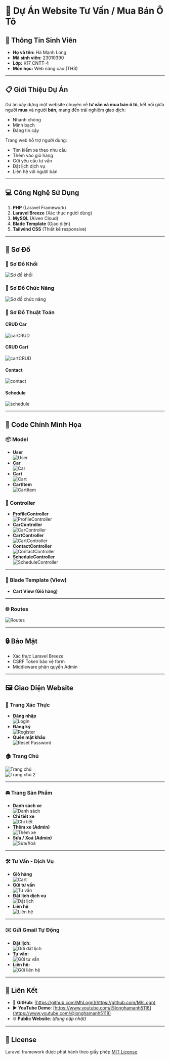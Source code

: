# 🚗 Dự Án Website Tư Vấn / Mua Bán Ô Tô

## 👤 Thông Tin Sinh Viên
- **Họ và tên:** Hà Mạnh Long  
- **Mã sinh viên:** 23010390  
- **Lớp:** K17_CNTT-4  
- **Môn học:** Web nâng cao (TH3)

---

## 📋 Giới Thiệu Dự Án

Dự án xây dựng một website chuyên về **tư vấn và mua bán ô tô**, kết nối giữa người **mua** và người **bán**, mang đến trải nghiệm giao dịch:
- Nhanh chóng
- Minh bạch
- Đáng tin cậy

Trang web hỗ trợ người dùng:
- Tìm kiếm xe theo nhu cầu
- Thêm vào giỏ hàng
- Gửi yêu cầu tư vấn
- Đặt lịch dịch vụ
- Liên hệ với người bán

---

## 💻 Công Nghệ Sử Dụng
1. **PHP** (Laravel Framework)  
2. **Laravel Breeze** (Xác thực người dùng)  
3. **MySQL** (Aiven Cloud)  
4. **Blade Template** (Giao diện)  
5. **Tailwind CSS** (Thiết kế responsive)

---

## 🧠 Sơ Đồ

### 📌 Sơ Đồ Khối
![Sơ đồ khối](https://github.com/user-attachments/assets/0dba67d4-02c7-4f6c-932b-96335fab4005)

### 📌 Sơ Đồ Chức Năng
![Sơ đồ chức năng](https://github.com/user-attachments/assets/8f3117d6-8729-4a63-99ad-458faf23adcc)

### 📌 Sơ Đồ Thuật Toán
#### CRUD Car
![carCRUD](https://github.com/user-attachments/assets/4543f453-1423-4fa5-9354-36ddb5a72dd8)
#### CRUD Cart
![cartCRUD](https://github.com/user-attachments/assets/40ffa733-1212-48ec-b75a-dc0d594d563e)
#### Contact
![contact](https://github.com/user-attachments/assets/2abdafe4-4d44-4977-a308-2e4e80a21a40)

#### Schedule
![schedule](https://github.com/user-attachments/assets/96421d79-b637-4267-ad5a-5a8f1a964ce5)

---

## 🧩 Code Chính Minh Họa

### 📦 Model
- **User**  
  ![User](https://github.com/user-attachments/assets/5bd90036-3779-4618-8a8b-dffa5fe95378)
- **Car**  
  ![Car](https://github.com/user-attachments/assets/61a61c09-0ae6-4a17-b64a-af0135aee2a9)
- **Cart**  
  ![Cart](https://github.com/user-attachments/assets/e7d04f0f-1bc0-4d58-b0ea-19fa4a66cde5)
- **CartItem**  
  ![CartItem](https://github.com/user-attachments/assets/c966511b-116d-4ed8-99d9-3b1eda90efa4)

### 🧠 Controller
- **ProfileController**  
  ![ProfileController](https://github.com/user-attachments/assets/fe334819-2c33-49b3-8c58-f0544bacfd1b)
- **CarController**  
  ![CarController](https://github.com/user-attachments/assets/3b7368cc-e131-4be0-8a40-4b20ace9bbf6)
- **CartController**  
  ![CartController](https://github.com/user-attachments/assets/26db16f8-93fd-4a2a-a0f0-27c18ebded53)
- **ContactController**  
  ![ContactController](https://github.com/user-attachments/assets/1519b596-b06a-4b46-a414-d67d44a6d90b)
- **ScheduleController**  
  ![ScheduleController](https://github.com/user-attachments/assets/2f455cc3-8ccd-4dbf-8649-7926b16f87c9)

---

### 📄 Blade Template (View)
- **Cart View (Giỏ hàng)**

---

### 🌐 Routes
![Routes](https://github.com/user-attachments/assets/769f7edc-006b-4e7c-a57f-5982aae4c548)

---

## 🔒 Bảo Mật
- Xác thực Laravel Breeze
- CSRF Token bảo vệ form
- Middleware phân quyền Admin

---

## 🖼️ Giao Diện Website

### 🔐 Trang Xác Thực
- **Đăng nhập**  
  ![Login](https://github.com/user-attachments/assets/f480b218-c588-4e6e-9710-9d5bccd4c2ce)
- **Đăng ký**  
  ![Register](https://github.com/user-attachments/assets/9ab20a38-fef6-48f3-b783-96217ef28da4)
- **Quên mật khẩu**  
  ![Reset Password](https://github.com/user-attachments/assets/8938c6ed-3eb2-4861-9e27-6cd3cfaa28da)

### 🏠 Trang Chủ
![Trang chủ](https://github.com/user-attachments/assets/5d1af8c4-aee5-4c6c-922c-41e6535d04e0)  
![Trang chủ 2](https://github.com/user-attachments/assets/d4dc6a12-af96-4f04-9a24-97370a6df363)

---

### 🚘 Trang Sản Phẩm
- **Danh sách xe**  
  ![Danh sách](https://github.com/user-attachments/assets/fb9b0b13-9311-4411-9e2c-c85c321bacd1)
- **Chi tiết xe**  
  ![Chi tiết](https://github.com/user-attachments/assets/e33a7006-d4b0-491b-813d-634fc00c0c90)
- **Thêm xe (Admin)**  
  ![Thêm xe](https://github.com/user-attachments/assets/ec95a06f-aaf0-427a-af2e-1c85eb2aab82)
- **Sửa / Xoá (Admin)**  
  ![Sửa/Xoá](https://github.com/user-attachments/assets/6faf5303-c149-484a-accb-f787257b8cb2)

---

### 🛠️ Tư Vấn - Dịch Vụ
- **Giỏ hàng**  
  ![Cart](https://github.com/user-attachments/assets/515667a0-065a-4b92-95bc-251165659512)
- **Gửi tư vấn**  
  ![Tư vấn](https://github.com/user-attachments/assets/f22e1416-c813-457d-bb7a-09d2a1ddcc17)
- **Đặt lịch dịch vụ**  
  ![Đặt lịch](https://github.com/user-attachments/assets/499b1b27-8c0e-4f2a-a001-78f95b684023)
- **Liên hệ**  
  ![Liên hệ](https://github.com/user-attachments/assets/6ad952d6-04eb-4a38-9d13-7d1a4aef22cb)

---

### ✉️ Gửi Gmail Tự Động
- **Đặt lịch:**  
  ![Gửi đặt lịch](https://github.com/user-attachments/assets/83fe3df9-2ce2-4ccc-b908-01877de1b19c)
- **Tư vấn:**  
  ![Gửi tư vấn](https://github.com/user-attachments/assets/6bc556b5-6dd3-4806-bc48-0c6d1e48822e)
- **Liên hệ:**  
  ![Gửi liên hệ](https://github.com/user-attachments/assets/fe6cf771-f46a-4d64-8e2a-01f7084e399e)

---

## 🔗 Liên Kết
- 🔗 **GitHub**: [https://github.com/MhLogn](https://github.com/MhLogn)  
- ▶️ **YouTube Demo**: [https://www.youtube.com/@longhamanh5118](https://www.youtube.com/@longhamanh5118)  
- 🌐 **Public Website**: *(đang cập nhật)*

---

## 📜 License
Laravel framework được phát hành theo giấy phép [MIT License](https://opensource.org/licenses/MIT).


